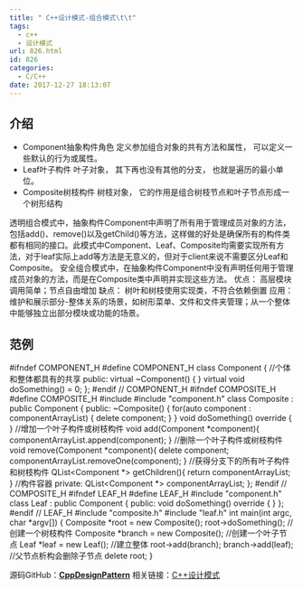 ```yaml
---
title: " C++设计模式-组合模式\t\t"
tags:
  - c++
  - 设计模式
url: 826.html
id: 826
categories:
  - C/C++
date: 2017-12-27 18:13:07
---
```


介绍
--

*   Component抽象构件角色 定义参加组合对象的共有方法和属性， 可以定义一些默认的行为或属性。
*   Leaf叶子构件 叶子对象， 其下再也没有其他的分支， 也就是遍历的最小单位。
*   Composite树枝构件 树枝对象， 它的作用是组合树枝节点和叶子节点形成一个树形结构

透明组合模式中，抽象构件Component中声明了所有用于管理成员对象的方法，包括add()、remove()以及getChild()等方法，这样做的好处是确保所有的构件类都有相同的接口。此模式中Component、Leaf、Composite均需要实现所有方法，对于leaf实际上add等方法是无意义的，但对于client来说不需要区分Leaf和Composite。 安全组合模式中，在抽象构件Component中没有声明任何用于管理成员对象的方法，而是在Composite类中声明并实现这些方法。 优点： 高层模块调用简单；节点自由增加 缺点： 树叶和树枝使用实现类，不符合依赖倒置 应用：维护和展示部分-整体关系的场景，如树形菜单、文件和文件夹管理；从一个整体中能够独立出部分模块或功能的场景。

范例
--

#ifndef COMPONENT_H
#define COMPONENT_H
class Component {
//个体和整体都具有的共享
public:
    virtual ~Component() { }
    virtual void doSomething() = 0;
};
#endif // COMPONENT_H
#ifndef COMPOSITE_H
#define COMPOSITE_H
#include <QList>
#include "component.h"
class Composite : public Component {
public:
    ~Composite() {
        for(auto component : componentArrayList) {
            delete component;
        }
    }
    void doSomething() override { }
    //增加一个叶子构件或树枝构件
    void add(Component *component){
        componentArrayList.append(component);
    }
    //删除一个叶子构件或树枝构件
    void remove(Component *component){
        delete component;
        componentArrayList.removeOne(component);
    }
    //获得分支下的所有叶子构件和树枝构件
    QList<Component *> getChildren(){
        return componentArrayList;
    }
//构件容器
private:
    QList<Component *> componentArrayList;
};
#endif // COMPOSITE_H
#ifndef LEAF_H
#define LEAF_H
#include "component.h"
class Leaf : public Component {
public:
    void doSomething() override { }
};
#endif // LEAF_H
#include "composite.h"
#include "leaf.h"
int main(int argc, char *argv\[\]) {
    Composite *root = new Composite();
    root->doSomething();
    //创建一个树枝构件
    Composite *branch = new Composite();
    //创建一个叶子节点
    Leaf *leaf = new Leaf();
    //建立整体
    root->add(branch);
    branch->add(leaf);
    //父节点析构会删除子节点
    delete root;
}

源码GitHub：**[CppDesignPattern](https://github.com/TechieL/CppDesignPattern)** 相关链接：[C++设计模式](http://techieliang.com/2017/12/764/)